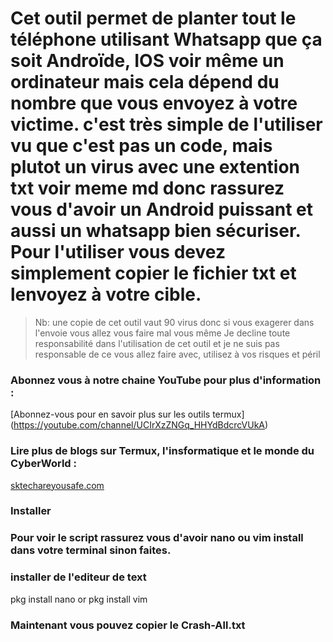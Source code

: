 # Cet outil permet de planter tout le téléphone utilisant Whatsapp que ça soit Androïde, IOS voir même un ordinateur mais cela dépend du nombre que vous envoyez à votre victime. c'est très simple de l'utiliser vu que c'est pas un code, mais plutot un virus avec une extention txt voir meme md donc rassurez vous d'avoir un Android puissant et aussi un whatsapp bien sécuriser. Pour l'utiliser vous devez simplement copier le fichier txt et lenvoyez à votre cible.

>  Nb: une copie de cet outil vaut 90 virus donc si vous exagerer dans l'envoie vous allez vous faire mal vous même Je decline toute responsabilité dans l'utilisation de cet outil et je ne suis pas responsable de ce vous allez faire avec, utilisez à vos risques et péril 

### Abonnez vous à notre chaine YouTube pour plus d'information :
[Abonnez-vous pour en savoir plus sur les outils termux] (https://youtube.com/channel/UCIrXzZNGq_HHYdBdcrcVUkA)

### Lire plus de blogs sur Termux, l'insformatique et le monde du CyberWorld :
[sktechareyousafe.com](https://sktechareyousafe.com/)

### Installer

### Pour voir le script rassurez vous d'avoir nano ou vim install dans votre terminal sinon faites.

### installer de l'editeur de text
pkg install nano or 
pkg install vim

### Maintenant vous pouvez copier le Crash-All.txt

